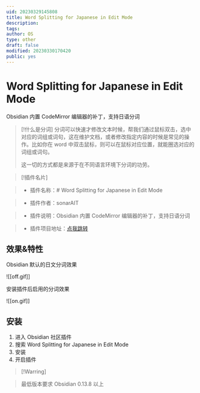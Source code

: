 ```yaml
---
uid: 20230329145808
title: Word Splitting for Japanese in Edit Mode
description: 
tags: 
author: OS
type: other
draft: false
modified: 20230330170420
public: yes
---
```


# Word Splitting for Japanese in Edit Mode

Obsidian 内置 CodeMirror 编辑器的补丁，支持日语分词

> [!什么是分词]
> 分词可以快速才修改文本时候，帮我们通过鼠标双击，选中对应的词组或词句，这在维护文档，或者修改指定内容的时候是常见的操作。比如你在 word 中双击鼠标，则可以在鼠标对应位置，就能圈选对应的词组或词句。
>
> 这一切的方式都是来源于在不同语言环境下分词的功劳。

> [!插件名片]

> - 插件名称：# Word Splitting for Japanese in Edit Mode

> - 插件作者：sonarAIT

> - 插件说明：Obsidian 内置 CodeMirror 编辑器的补丁，支持日语分词

> - 插件项目地址：[点我跳转](https://github.com/sonarAIT/cm-japanese-patch)

## 效果&特性

Obsidian 默认的日文分词效果

![[off.gif]]

安装插件后启用的分词效果

![[on.gif]]

## 安装

1. 进入 Obsidian 社区插件
2. 搜索 Word Splitting for Japanese in Edit Mode
3. 安装
4. 开启插件

> [!Warring]

> 最低版本要求 Obsidian 0.13.8 以上